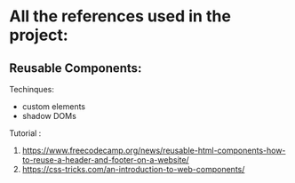 # All the references used in the project:

## Reusable Components:
Techinques:
- custom elements
- shadow DOMs

Tutorial : 
1. https://www.freecodecamp.org/news/reusable-html-components-how-to-reuse-a-header-and-footer-on-a-website/
2. https://css-tricks.com/an-introduction-to-web-components/
